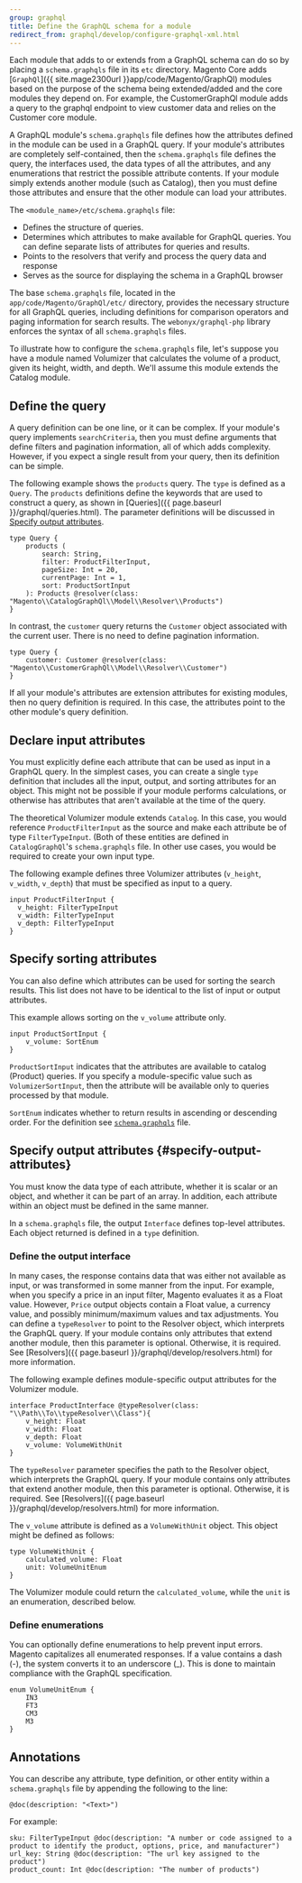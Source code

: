 ```yaml
---
group: graphql
title: Define the GraphQL schema for a module
redirect_from: graphql/develop/configure-graphql-xml.html
---
```


Each module that adds to or extends from a GraphQL schema can do so by placing a `schema.graphqls` file in its `etc` directory. Magento Core adds [`GraphQl`]({{ site.mage2300url }}app/code/Magento/GraphQl) modules based on the purpose of the schema being extended/added and the core modules they depend on. For example, the CustomerGraphQl module adds a query to the graphql endpoint to view customer data and relies on the Customer core module.

A GraphQL module's `schema.graphqls` file defines how the attributes defined in the module can be used in a GraphQL query. If your module's attributes are completely self-contained, then the `schema.graphqls` file defines the query, the interfaces used, the data types of all the attributes, and any enumerations that restrict the possible attribute contents. If your module simply extends another module (such as Catalog), then you must define those attributes and ensure that the other module can load your attributes.

The `<module_name>/etc/schema.graphqls` file:

* Defines the structure of queries.
* Determines which attributes to make available for GraphQL queries. You can define separate lists of attributes for queries and results.
* Points to the resolvers that verify and process the query data and response
* Serves as the source for displaying the schema in a GraphQL browser

The base `schema.graphqls` file, located in the `app/code/Magento/GraphQl/etc/` directory, provides the necessary structure for all GraphQL queries, including definitions for comparison operators and paging information for search results. The `webonyx/graphql-php` library enforces the syntax of all `schema.graphqls` files.

To illustrate how to configure the `schema.graphqls` file, let's suppose you have a module named Volumizer that calculates the volume of a product, given its height, width, and depth. We'll assume this module extends the Catalog module.

## Define the query

A query definition can be one line, or it can be complex. If your module's query implements `searchCriteria`, then you must define arguments that define filters and pagination information, all of which adds complexity. However, if you expect a single result from your query, then its definition can be simple.

The following example shows the `products` query. The `type` is defined as a `Query`.  The `products` definitions define the keywords that are used to construct a query, as shown in [Queries]({{ page.baseurl }}/graphql/queries.html). The parameter definitions will be discussed in [Specify output attributes](#specify-output-attributes).

```text
type Query {
    products (
        search: String,
        filter: ProductFilterInput,
        pageSize: Int = 20,
        currentPage: Int = 1,
        sort: ProductSortInput
    ): Products @resolver(class: "Magento\\CatalogGraphQl\\Model\\Resolver\\Products")
}
```

In contrast, the `customer` query returns the `Customer` object associated with the current user. There is no need to define pagination information.

```text
type Query {
    customer: Customer @resolver(class: "Magento\\CustomerGraphQl\\Model\\Resolver\\Customer")
}
```

If all your module's attributes are extension attributes for existing modules, then no query definition is required. In this case, the attributes point to the other module's query definition.

## Declare input attributes

You must explicitly define each attribute that can be used as input in a GraphQL query. In the simplest cases, you can create a single `type` definition that includes all the input, output, and sorting attributes for an object. This might not be possible if your module performs calculations, or otherwise has attributes that aren't available at the time of the query.

The theoretical Volumizer module extends `Catalog`. In this case, you would reference `ProductFilterInput` as the source and make each attribute be of type `FilterTypeInput`. (Both of these entities are defined in `CatalogGraphQl`'s `schema.graphqls` file. In other use cases, you would be required to create your own input type.

The following example defines three Volumizer attributes (`v_height`, `v_width`, `v_depth`) that must be specified as input to a query.

```text
input ProductFilterInput {
  v_height: FilterTypeInput
  v_width: FilterTypeInput
  v_depth: FilterTypeInput
}
```

## Specify sorting attributes

You can also define which attributes can be used for sorting the search results. This list does not have to be identical to the list of input or output attributes.

This example allows sorting on the `v_volume` attribute only.

```text
input ProductSortInput {
    v_volume: SortEnum
}
```

`ProductSortInput` indicates that the attributes are available to catalog (Product) queries. If you specify a module-specific value such as `VolumizerSortInput`, then the attribute will be available only to queries processed by that module.

`SortEnum` indicates whether to return results in ascending or descending order. For the definition see [`schema.graphqls`](https://github.com/magento/magento2/blob/2.3/app/code/Magento/GraphQl/etc/schema.graphqls) file.

## Specify output attributes {#specify-output-attributes}

You must know the data type of each attribute, whether it is scalar or an object, and whether it can be part of an array. In addition, each attribute within an object must be defined in the same manner.

In a `schema.graphqls` file, the output `Interface` defines top-level attributes. Each object returned is defined in a `type` definition.

### Define the output interface

In many cases, the response contains data that was either not available as input, or was transformed in some manner from the input. For example, when you specify a price in an input filter, Magento evaluates it as a Float value. However, `Price` output objects contain a Float value, a currency value, and possibly minimum/maximum values and tax adjustments. You can define a `typeResolver` to point to the Resolver object, which interprets the GraphQL query. If your module contains only attributes that extend another module, then this parameter is optional. Otherwise, it is required. See [Resolvers]({{ page.baseurl }}/graphql/develop/resolvers.html) for more information.

The following example defines module-specific output attributes for the Volumizer module.

```text
interface ProductInterface @typeResolver(class: "\\Path\\To\\typeResolver\\Class"){
    v_height: Float
    v_width: Float
    v_depth: Float
    v_volume: VolumeWithUnit
}
```

The `typeResolver` parameter specifies the path to the Resolver object, which interprets the GraphQL query. If your module contains only attributes that extend another module, then this parameter is optional. Otherwise, it is required. See [Resolvers]({{ page.baseurl }}/graphql/develop/resolvers.html) for more information.

The `v_volume` attribute is defined as a `VolumeWithUnit` object. This object might be defined as follows:

```text
type VolumeWithUnit {
    calculated_volume: Float
    unit: VolumeUnitEnum
}
```

The Volumizer module could return the `calculated_volume`, while the `unit` is an enumeration, described below.

### Define enumerations

You can optionally define enumerations to help prevent input errors. Magento capitalizes all enumerated responses. If a value contains a dash (-), the system converts it to an underscore (_). This is done to maintain compliance with the GraphQL specification.

```text
enum VolumeUnitEnum {
    IN3
    FT3
    CM3
    M3
}
```

## Annotations

You can describe any attribute, type definition, or other entity within a `schema.graphqls` file by appending the following to the line:

`@doc(description: "<Text>")`

For example:

```text
sku: FilterTypeInput @doc(description: "A number or code assigned to a product to identify the product, options, price, and manufacturer")
url_key: String @doc(description: "The url key assigned to the product")
product_count: Int @doc(description: "The number of products")
```